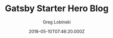 ---
title: Gatsby Starter Hero Blog
github: https://github.com/greglobinski/gatsby-starter-hero-blog
demo: https://gatsby-starter-hero-blog.greglobinski.com/
author: Greg Lobinski
ssg:
  - Gatsby
cms:
  - Markdown
date: 2018-05-10T07:46:20.000Z
description: >-
  A ready to use, easy to customize, fully equipped GatsbyJS starter with a
  'Hero' section on the home page.
draft: true
publish_date: '2018-05-10T07:46:20Z'
update_date: '2019-02-08T09:05:51Z'
github_star: 510
github_fork: 209
---
